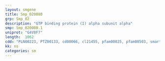 ```yaml
---
layout: smgene
title: Smp_020080
grp: Smp_02
description: "GTP binding protein (I) alpha subunit alpha"
smp: Smp_020080.1
uniprot: "G4V8F7"
length:  1062
cdd: "PLN00223, PTZ00133, cd00066, cl21455, pfam00025, pfam00503, smart00177, smart00275"
kk: ns
categories: sm
---
```

